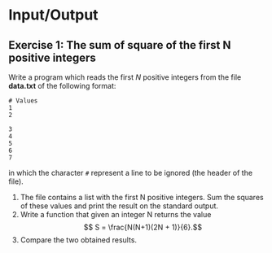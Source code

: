 # Input/Output

## Exercise 1: The sum of square of the first N positive integers

Write a program which reads the first $N$ positive integers from the file **data.txt** of the following format:
```text
# Values
1
2

3
4
5
6
7
```
in which the character `#` represent a line to be ignored (the header of the file).

 1. The file contains a list with the first N positive integers. Sum the squares of these values and print the result on the standard output.
 2. Write a function that given an integer N returns the value $$ S = \frac{N(N+1)(2N + 1)}{6}.$$
 3. Compare the two obtained results.

